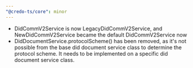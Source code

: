 ```yaml
---
"@credo-ts/core": minor
---
```


- DidCommV2Service is now LegacyDidCommV2Service, and NewDidCommV2Service became the default DidCommV2Service now
- DidDocumentService.protocolScheme() has been removed, as it's not possible from the base did document service class to determine the protocol scheme. It needs to be implemented on a specific did document service class.
